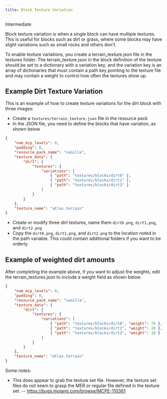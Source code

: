 ```yaml
---
title: Block Texture Variation
---
```


<Label color="yellow">Intermediate</Label>

Block texture variation is when a single block can have multiple textures. This is useful for blocks such as dirt or grass, where some blocks may have slight variations such as small rocks and others don't.

To enable texture variations, you create a terrain_texture.json file in the textures folder. The terrain_texture.json in the block definition of the texture should be set to a dictionary with a variation key, and the variation key is an array of dictionaries that must contain a path key pointing to the texture file and may contain a weight to control how often the textures show up.

## Example Dirt Texture Variation

This is an example of how to create texture variations for the dirt block with three images:

-   Create a `textures/terrain_texture.json` file in the resource pack
-   In the JSON file, you need to define the blocks that have variation, as shown below

```json
{
	"num_mip_levels": 0,
	"padding": 0,
	"resource_pack_name": "vanilla",
	"texture_data": {
		"dirt": {
			"textures": {
				"variations": [
					{ "path": "textures/blocks/dirt0" },
					{ "path": "textures/blocks/dirt1" },
					{ "path": "textures/blocks/dirt2" }
				]
			}
		}
	},
	"texture_name": "atlas.terrain"
}
```

-   Create or modify three dirt textures, name them `dirt0.png`, `dirt1.png`, and `dirt2.png`
-   Copy the `dirt0.png`, `dirt1.png`, and `dirt2.png` to the location noted in the path variable. This could contain additional folders if you want to be orderly.

## Example of weighted dirt amounts

After completing the example above, if you want to adjust the weights, edit the terrain_textures.json to include a weight field as shown below.

```json
{
	"num_mip_levels": 0,
	"padding": 0,
	"resource_pack_name": "vanilla",
	"texture_data": {
		"dirt": {
			"textures": {
				"variations": [
					{ "path": "textures/blocks/dirt0", "weight": 70 },
					{ "path": "textures/blocks/dirt1", "weight": 20 },
					{ "path": "textures/blocks/dirt2", "weight": 10 }
				]
			}
		}
	},
	"texture_name": "atlas.terrain"
}
```

Some notes:

-   This does appear to grab the texture set file. However, the texture set files do not seem to grasp the MER or regular file defined in the texture set.
    -- https://bugs.mojang.com/browse/MCPE-110361

